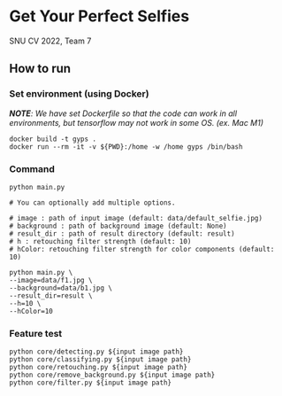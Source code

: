 # Get Your Perfect Selfies
SNU CV 2022, Team 7

## How to run
### Set environment (using Docker)
_**NOTE**: We have set Dockerfile so that the code can work in all environments, but tensorflow may not work in some OS. (ex. Mac M1)_
```
docker build -t gyps .
docker run --rm -it -v ${PWD}:/home -w /home gyps /bin/bash
```

### Command
```
python main.py
```
```
# You can optionally add multiple options.

# image : path of input image (default: data/default_selfie.jpg)
# background : path of background image (default: None)
# result_dir : path of result directory (default: result)
# h : retouching filter strength (default: 10)
# hColor: retouching filter strength for color components (default: 10)

python main.py \
--image=data/f1.jpg \
--background=data/b1.jpg \
--result_dir=result \
--h=10 \
--hColor=10
```

### Feature test
```
python core/detecting.py ${input image path}
python core/classifying.py ${input image path}
python core/retouching.py ${input image path}
python core/remove_background.py ${input image path}
python core/filter.py ${input image path}
```
